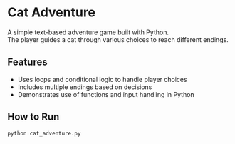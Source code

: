 # Cat Adventure

A simple text-based adventure game built with Python.  
The player guides a cat through various choices to reach different endings.

## Features
- Uses loops and conditional logic to handle player choices
- Includes multiple endings based on decisions
- Demonstrates use of functions and input handling in Python

## How to Run
```bash
python cat_adventure.py
